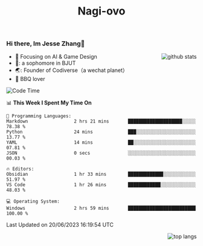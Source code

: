 

<!--
**Nagi-ovo/Nagi-ovo** is a ✨ _special_ ✨ repository because its `README.md` (this file) appears on your GitHub profile.

Here are some ideas to get you started:

- 🔭 I’m currently working on ...
- 🌱 I’m currently learning ...
- 👯 I’m looking to collaborate on ...
- 🤔 I’m looking for help with ...
- 💬 Ask me about ...
- 📫 How to reach me: ...
- 😄 Pronouns: ...
- ⚡ Fun fact: ...
-->
<h1 align="center">Nagi-ovo</h3>


<br />

 ### Hi there, Im Jesse Zhang👋

<img align='right' src="https://github-readme-stats-git-main-nagi-ovo.vercel.app/api?username=Nagi-ovo&count_private=true&show_icons=true&theme=dracula&hide_title=true" alt="github stats" />

- :orange_book: Focusing on AI & Game Design
- 🔬: a sophomore in BJUT
- 🌏: Founder of Codiverse（a wechat planet）
- :meat_on_bone: BBQ lover 


<!--START_SECTION:waka-->
![Code Time](http://img.shields.io/badge/Code%20Time-26%20hrs%2024%20mins-blue)

📊 **This Week I Spent My Time On** 

```text
💬 Programming Languages: 
Markdown                 2 hrs 21 mins       ████████████████████░░░░░   78.38 % 
Python                   24 mins             ███░░░░░░░░░░░░░░░░░░░░░░   13.77 % 
YAML                     14 mins             ██░░░░░░░░░░░░░░░░░░░░░░░   07.81 % 
JSON                     0 secs              ░░░░░░░░░░░░░░░░░░░░░░░░░   00.03 % 

🔥 Editors: 
Obsidian                 1 hr 33 mins        █████████████░░░░░░░░░░░░   51.97 % 
VS Code                  1 hr 26 mins        ████████████░░░░░░░░░░░░░   48.03 % 

💻 Operating System: 
Windows                  2 hrs 59 mins       █████████████████████████   100.00 % 
```


 Last Updated on 20/06/2023 16:19:54 UTC
<!--END_SECTION:waka-->


<img align='right' src='https://github-readme-stats-git-main-nagi-ovo.vercel.app/api/top-langs/?username=Nagi-ovo&layout=compact' alt='top langs' />
<br />



